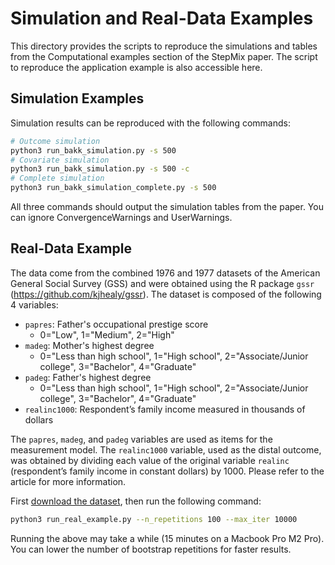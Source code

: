 Simulation and Real-Data Examples
==============================================
This directory provides the scripts to reproduce the simulations and tables from the Computational examples section of the StepMix paper. The script to reproduce the application example is also accessible here.

Simulation Examples
--------------------------
Simulation results can be reproduced with the following commands:

```bash
# Outcome simulation
python3 run_bakk_simulation.py -s 500
# Covariate simulation
python3 run_bakk_simulation.py -s 500 -c
# Complete simulation
python3 run_bakk_simulation_complete.py -s 500
```
All three commands should output the simulation tables from the paper. You can ignore  ConvergenceWarnings and UserWarnings.


Real-Data Example
-----------------------
The data come from the combined 1976 and 1977 datasets of the American General Social Survey (GSS) and were obtained 
using the R package `gssr` (https://github.com/kjhealy/gssr). The dataset is composed of the following 4 variables: 

 - `papres`: Father's occupational prestige score
    - 0="Low", 1="Medium", 2="High"
 - `madeg`: Mother's highest degree
    - 0="Less than high school", 1="High school", 2="Associate/Junior college", 3="Bachelor", 4="Graduate"
 - `padeg`: Father's highest degree
    - 0="Less than high school", 1="High school", 2="Associate/Junior college", 3="Bachelor", 4="Graduate"
 - `realinc1000`: Respondent’s family income measured in thousands of dollars

The `papres`, `madeg`, and `padeg` variables are used as items for the measurement model. The `realinc1000` variable, 
used as the distal outcome, was obtained by dividing each value of the original variable `realinc` 
(respondent’s family income in constant dollars) by 1000. Please refer to the article for more information.

First [download the dataset](https://drive.google.com/file/d/1vdSzzBe7tPxfQ_X-hUuF3qidDd6CWFiL/view?usp=drive_link), then run the following command:
```bash
python3 run_real_example.py --n_repetitions 100 --max_iter 10000
```

Running the above may take a while (15 minutes on a Macbook Pro M2 Pro). You can lower the number of bootstrap repetitions for faster results.
